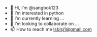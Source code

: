 - 👋 Hi, I’m @sangbok123
- 👀 I’m interested in python 
- 🌱 I’m currently learning ...
- 💞️ I’m looking to collaborate on ...
- 📫 How to reach me lsblsj1@gmail.com

<!---
sangbok123/sangbok123 is a ✨ special ✨ repository because its `README.md` (this file) appears on your GitHub profile.
You can click the Preview link to take a look at your changes.
--->

